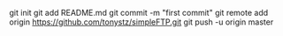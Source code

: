 git init
git add README.md
git commit -m "first commit"
git remote add origin https://github.com/tonystz/simpleFTP.git
git push -u origin master
